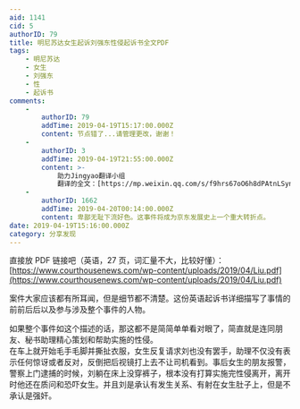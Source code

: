 ```yaml
---
aid: 1141
cid: 5
authorID: 79
title: 明尼苏达女生起诉刘强东性侵起诉书全文PDF
tags:
    - 明尼苏达
    - 女生
    - 刘强东
    - 性
    - 起诉书
comments:
    -
        authorID: 79
        addTime: 2019-04-19T15:17:00.000Z
        content: 节点错了...请管理更改，谢谢！
    -
        authorID: 3
        addTime: 2019-04-19T21:55:00.000Z
        content: >-
            助力Jingyao翻译小组
            翻译的全文：[https://mp.weixin.qq.com/s/f9hrs67oO6h8dPAtnLSynw](https://mp.weixin.qq.com/s/f9hrs67oO6h8dPAtnLSynw)
    -
        authorID: 1662
        addTime: 2019-04-20T00:14:00.000Z
        content: 卑鄙无耻下流好色。这事件将成为京东发展史上一个重大转折点。
date: 2019-04-19T15:16:00.000Z
category: 分享发现
---
```


直接放 PDF 链接吧（英语，27 页，词汇量不大，比较好懂）： [https://www.courthousenews.com/wp-content/uploads/2019/04/Liu.pdf](https://www.courthousenews.com/wp-content/uploads/2019/04/Liu.pdf)

案件大家应该都有所耳闻，但是细节都不清楚。这份英语起诉书详细描写了事情的前前后后以及参与涉及整个事件的人物。

如果整个事件如这个描述的话，那这都不是简简单单看对眼了，简直就是连同朋友、秘书助理精心策划和帮助实施的性侵。  
在车上就开始毛手毛脚并撕扯衣服，女生反复请求刘也没有罢手，助理不仅没有表示任何惊讶或者反对，反倒把后视镜打上去不让司机看到。事后女生的朋友报警，警察上门逮捕的时候，刘躺在床上没穿裤子，根本没有打算实施完性侵离开，离开时他还在质问和恐吓女生。并且刘是承认有发生关系、有射在女生肚子上，但是不承认是强奸。
